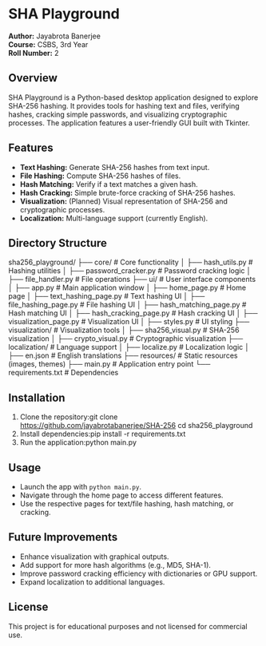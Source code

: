 # SHA Playground

**Author:** Jayabrota Banerjee  
**Course:** CSBS, 3rd Year  
**Roll Number:** 2  

## Overview
SHA Playground is a Python-based desktop application designed to explore SHA-256 hashing. It provides tools for hashing text and files, verifying hashes, cracking simple passwords, and visualizing cryptographic processes. The application features a user-friendly GUI built with Tkinter.

## Features
- **Text Hashing:** Generate SHA-256 hashes from text input.
- **File Hashing:** Compute SHA-256 hashes of files.
- **Hash Matching:** Verify if a text matches a given hash.
- **Hash Cracking:** Simple brute-force cracking of SHA-256 hashes.
- **Visualization:** (Planned) Visual representation of SHA-256 and cryptographic processes.
- **Localization:** Multi-language support (currently English).

## Directory Structure
sha256_playground/
├── core/                # Core functionality
│   ├── hash_utils.py    # Hashing utilities
│   ├── password_cracker.py # Password cracking logic
│   ├── file_handler.py  # File operations
├── ui/                  # User interface components
│   ├── app.py           # Main application window
│   ├── home_page.py     # Home page
│   ├── text_hashing_page.py # Text hashing UI
│   ├── file_hashing_page.py # File hashing UI
│   ├── hash_matching_page.py # Hash matching UI
│   ├── hash_cracking_page.py # Hash cracking UI
│   ├── visualization_page.py # Visualization UI
│   ├── styles.py        # UI styling
├── visualization/       # Visualization tools
│   ├── sha256_visual.py # SHA-256 visualization
│   ├── crypto_visual.py # Cryptographic visualization
├── localization/        # Language support
│   ├── localize.py      # Localization logic
│   ├── en.json          # English translations
├── resources/           # Static resources (images, themes)
├── main.py              # Application entry point
└── requirements.txt     # Dependencies

## Installation
1. Clone the repository:git clone https://github.com/jayabrotabanerjee/SHA-256
cd sha256_playground
2. Install dependencies:pip install -r requirements.txt
3. Run the application:python main.py

## Usage
- Launch the app with `python main.py`.
- Navigate through the home page to access different features.
- Use the respective pages for text/file hashing, hash matching, or cracking.

## Future Improvements
- Enhance visualization with graphical outputs.
- Add support for more hash algorithms (e.g., MD5, SHA-1).
- Improve password cracking efficiency with dictionaries or GPU support.
- Expand localization to additional languages.

## License
This project is for educational purposes and not licensed for commercial use.

